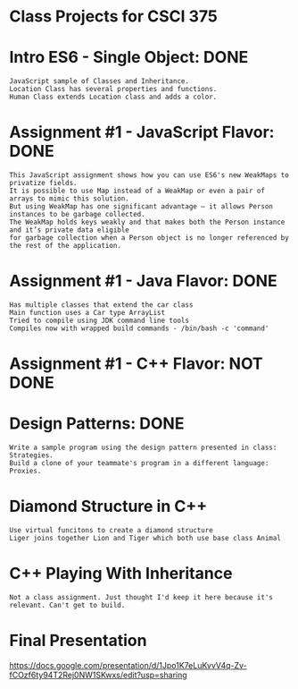 # Class Projects for CSCI 375

# Intro ES6 - Single Object: DONE
    JavaScript sample of Classes and Inheritance.
    Location Class has several properties and functions.
    Human Class extends Location class and adds a color.

# Assignment #1 - JavaScript Flavor: DONE
    This JavaScript assignment shows how you can use ES6's new WeakMaps to privatize fields.
    It is possible to use Map instead of a WeakMap or even a pair of arrays to mimic this solution.
    But using WeakMap has one significant advantage — it allows Person instances to be garbage collected.
    The WeakMap holds keys weakly and that makes both the Person instance and it’s private data eligible
    for garbage collection when a Person object is no longer referenced by the rest of the application.

# Assignment #1 - Java Flavor: DONE
    Has multiple classes that extend the car class
    Main function uses a Car type ArrayList
    Tried to compile using JDK command line tools
    Compiles now with wrapped build commands - /bin/bash -c 'command'

# Assignment #1 - C++ Flavor: NOT DONE

# Design Patterns: DONE
    Write a sample program using the design pattern presented in class: Strategies.
    Build a clone of your teammate's program in a different language: Proxies.

# Diamond Structure in C++
	Use virtual funcitons to create a diamond structure
	Liger joins together Lion and Tiger which both use base class Animal

# C++ Playing With Inheritance
    Not a class assignment. Just thought I'd keep it here because it's relevant. Can't get to build.


# Final Presentation
https://docs.google.com/presentation/d/1Jpo1K7eLuKvvV4q-Zv-fCOzf6ty94T2Rej0NW1SKwxs/edit?usp=sharing
